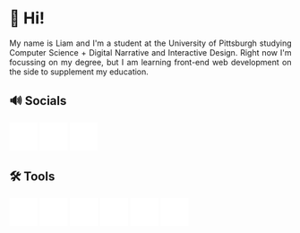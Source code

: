# 👋 Hi!

<div align="justify">
    My name is Liam and I'm a student at the University of Pittsburgh studying Computer Science + Digital Narrative and Interactive Design. Right now I'm focussing on my degree, but I am learning front-end web development on the side to supplement my education.
</div>

## 🔊 Socials
<p float="left">
    <img src="instagram.svg" width="50" height="50">
    <img src="linkedin.svg" width="50" height="50">
    <img src="github.svg" width="50" height="50">
</p>

## 🛠️ Tools
<p float="left">
    <img src="html5.svg" width="50" height="50">
    <img src="css3-alt.svg" width="50" height="50">
    <img src="js.svg" width="50" height="50">
    <img src="java.svg" width="50" height="50">
    <img src="c.svg" width="50" height="50">
    <img src="cloudflare.svg" width="50" height="50">
</p>
